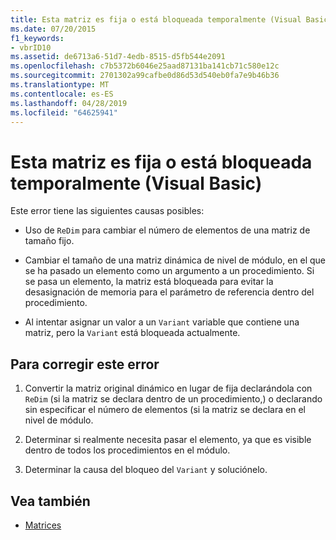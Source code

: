 ```yaml
---
title: Esta matriz es fija o está bloqueada temporalmente (Visual Basic)
ms.date: 07/20/2015
f1_keywords:
- vbrID10
ms.assetid: de6713a6-51d7-4edb-8515-d5fb544e2091
ms.openlocfilehash: c7b5372b6046e25aad87131ba141cb71c580e12c
ms.sourcegitcommit: 2701302a99cafbe0d86d53d540eb0fa7e9b46b36
ms.translationtype: MT
ms.contentlocale: es-ES
ms.lasthandoff: 04/28/2019
ms.locfileid: "64625941"
---
```

# <a name="this-array-is-fixed-or-temporarily-locked-visual-basic"></a>Esta matriz es fija o está bloqueada temporalmente (Visual Basic)
Este error tiene las siguientes causas posibles:  
  
- Uso de `ReDim` para cambiar el número de elementos de una matriz de tamaño fijo.  
  
- Cambiar el tamaño de una matriz dinámica de nivel de módulo, en el que se ha pasado un elemento como un argumento a un procedimiento. Si se pasa un elemento, la matriz está bloqueada para evitar la desasignación de memoria para el parámetro de referencia dentro del procedimiento.  
  
- Al intentar asignar un valor a un `Variant` variable que contiene una matriz, pero la `Variant` está bloqueada actualmente.  
  
## <a name="to-correct-this-error"></a>Para corregir este error  
  
1. Convertir la matriz original dinámico en lugar de fija declarándola con `ReDim` (si la matriz se declara dentro de un procedimiento,) o declarando sin especificar el número de elementos (si la matriz se declara en el nivel de módulo.  
  
2. Determinar si realmente necesita pasar el elemento, ya que es visible dentro de todos los procedimientos en el módulo.  
  
3. Determinar la causa del bloqueo del `Variant` y soluciónelo.  
  
## <a name="see-also"></a>Vea también

- [Matrices](../../../visual-basic/programming-guide/language-features/arrays/index.md)
